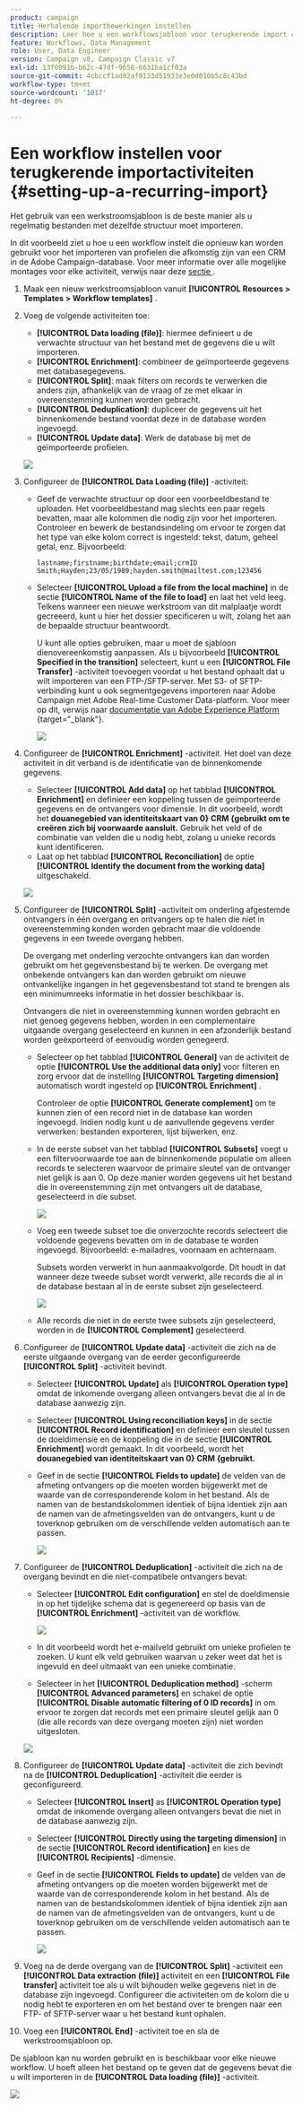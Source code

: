 ```yaml
---
product: campaign
title: Herhalende importbewerkingen instellen
description: Leer hoe u een workflowsjabloon voor terugkerende import configureert.
feature: Workflows, Data Management
role: User, Data Engineer
version: Campaign v8, Campaign Classic v7
exl-id: 13f0091b-b62c-47df-9658-6631ba1cf03a
source-git-commit: 4cbccf1ad02af9133d51933e3e0d010b5c8c43bd
workflow-type: tm+mt
source-wordcount: '1017'
ht-degree: 0%

---
```


# Een workflow instellen voor terugkerende importactiviteiten {#setting-up-a-recurring-import}



Het gebruik van een werkstroomsjabloon is de beste manier als u regelmatig bestanden met dezelfde structuur moet importeren.

In dit voorbeeld ziet u hoe u een workflow instelt die opnieuw kan worden gebruikt voor het importeren van profielen die afkomstig zijn van een CRM in de Adobe Campaign-database. Voor meer informatie over alle mogelijke montages voor elke activiteit, verwijs naar deze [ sectie ](activities.md).

1. Maak een nieuw werkstroomsjabloon vanuit **[!UICONTROL Resources > Templates > Workflow templates]** .
1. Voeg de volgende activiteiten toe:

   * **[!UICONTROL Data loading (file)]**: hiermee definieert u de verwachte structuur van het bestand met de gegevens die u wilt importeren.
   * **[!UICONTROL Enrichment]**: combineer de geïmporteerde gegevens met databasegegevens.
   * **[!UICONTROL Split]**: maak filters om records te verwerken die anders zijn, afhankelijk van de vraag of ze met elkaar in overeenstemming kunnen worden gebracht.
   * **[!UICONTROL Deduplication]**: dupliceer de gegevens uit het binnenkomende bestand voordat deze in de database worden ingevoegd.
   * **[!UICONTROL Update data]**: Werk de database bij met de geïmporteerde profielen.

   ![](assets/import_template_example0.png)

1. Configureer de **[!UICONTROL Data Loading (file)]** -activiteit:

   * Geef de verwachte structuur op door een voorbeeldbestand te uploaden. Het voorbeeldbestand mag slechts een paar regels bevatten, maar alle kolommen die nodig zijn voor het importeren. Controleer en bewerk de bestandsindeling om ervoor te zorgen dat het type van elke kolom correct is ingesteld: tekst, datum, geheel getal, enz. Bijvoorbeeld:

     ```
     lastname;firstname;birthdate;email;crmID
     Smith;Hayden;23/05/1989;hayden.smith@mailtest.com;123456
     ```

   * Selecteer **[!UICONTROL Upload a file from the local machine]** in de sectie **[!UICONTROL Name of the file to load]** en laat het veld leeg. Telkens wanneer een nieuwe werkstroom van dit malplaatje wordt gecreeerd, kunt u hier het dossier specificeren u wilt, zolang het aan de bepaalde structuur beantwoordt.

     U kunt alle opties gebruiken, maar u moet de sjabloon dienovereenkomstig aanpassen. Als u bijvoorbeeld **[!UICONTROL Specified in the transition]** selecteert, kunt u een **[!UICONTROL File Transfer]** -activiteit toevoegen voordat u het bestand ophaalt dat u wilt importeren van een FTP-/SFTP-server. Met S3- of SFTP-verbinding kunt u ook segmentgegevens importeren naar Adobe Campaign met Adobe Real-time Customer Data-platform. Voor meer op dit, verwijs naar [ documentatie van Adobe Experience Platform ](https://experienceleague.adobe.com/docs/experience-platform/destinations/catalog/email-marketing/adobe-campaign.html){target="_blank"}.

     ![](assets/import_template_example1.png)

1. Configureer de **[!UICONTROL Enrichment]** -activiteit. Het doel van deze activiteit in dit verband is de identificatie van de binnenkomende gegevens.

   * Selecteer **[!UICONTROL Add data]** op het tabblad **[!UICONTROL Enrichment]** en definieer een koppeling tussen de geïmporteerde gegevens en de ontvangers voor dimensie. In dit voorbeeld, wordt het **douanegebied van identiteitskaart van 0} CRM {gebruikt om te creëren zich bij voorwaarde aansluit.** Gebruik het veld of de combinatie van velden die u nodig hebt, zolang u unieke records kunt identificeren.
   * Laat op het tabblad **[!UICONTROL Reconciliation]** de optie **[!UICONTROL Identify the document from the working data]** uitgeschakeld.

   ![](assets/import_template_example2.png)

1. Configureer de **[!UICONTROL Split]** -activiteit om onderling afgestemde ontvangers in één overgang en ontvangers op te halen die niet in overeenstemming konden worden gebracht maar die voldoende gegevens in een tweede overgang hebben.

   De overgang met onderling verzochte ontvangers kan dan worden gebruikt om het gegevensbestand bij te werken. De overgang met onbekende ontvangers kan dan worden gebruikt om nieuwe ontvankelijke ingangen in het gegevensbestand tot stand te brengen als een minimumreeks informatie in het dossier beschikbaar is.

   Ontvangers die niet in overeenstemming kunnen worden gebracht en niet genoeg gegevens hebben, worden in een complementaire uitgaande overgang geselecteerd en kunnen in een afzonderlijk bestand worden geëxporteerd of eenvoudig worden genegeerd.

   * Selecteer op het tabblad **[!UICONTROL General]** van de activiteit de optie **[!UICONTROL Use the additional data only]** voor filteren en zorg ervoor dat de instelling **[!UICONTROL Targeting dimension]** automatisch wordt ingesteld op **[!UICONTROL Enrichment]** .

     Controleer de optie **[!UICONTROL Generate complement]** om te kunnen zien of een record niet in de database kan worden ingevoegd. Indien nodig kunt u de aanvullende gegevens verder verwerken: bestanden exporteren, lijst bijwerken, enz.

   * In de eerste subset van het tabblad **[!UICONTROL Subsets]** voegt u een filtervoorwaarde toe aan de binnenkomende populatie om alleen records te selecteren waarvoor de primaire sleutel van de ontvanger niet gelijk is aan 0. Op deze manier worden gegevens uit het bestand die in overeenstemming zijn met ontvangers uit de database, geselecteerd in die subset.

     ![](assets/import_template_example3.png)

   * Voeg een tweede subset toe die onverzochte records selecteert die voldoende gegevens bevatten om in de database te worden ingevoegd. Bijvoorbeeld: e-mailadres, voornaam en achternaam.

     Subsets worden verwerkt in hun aanmaakvolgorde. Dit houdt in dat wanneer deze tweede subset wordt verwerkt, alle records die al in de database bestaan al in de eerste subset zijn geselecteerd.

     ![](assets/import_template_example3_2.png)

   * Alle records die niet in de eerste twee subsets zijn geselecteerd, worden in de **[!UICONTROL Complement]** geselecteerd.

1. Configureer de **[!UICONTROL Update data]** -activiteit die zich na de eerste uitgaande overgang van de eerder geconfigureerde **[!UICONTROL Split]** -activiteit bevindt.

   * Selecteer **[!UICONTROL Update]** als **[!UICONTROL Operation type]** omdat de inkomende overgang alleen ontvangers bevat die al in de database aanwezig zijn.
   * Selecteer **[!UICONTROL Using reconciliation keys]** in de sectie **[!UICONTROL Record identification]** en definieer een sleutel tussen de doeldimensie en de koppeling die in de sectie **[!UICONTROL Enrichment]** wordt gemaakt. In dit voorbeeld, wordt het **douanegebied van identiteitskaart van 0} CRM {gebruikt.**
   * Geef in de sectie **[!UICONTROL Fields to update]** de velden van de afmeting ontvangers op die moeten worden bijgewerkt met de waarde van de corresponderende kolom in het bestand. Als de namen van de bestandskolommen identiek of bijna identiek zijn aan de namen van de afmetingsvelden van de ontvangers, kunt u de toverknop gebruiken om de verschillende velden automatisch aan te passen.

     ![](assets/import_template_example6.png)

1. Configureer de **[!UICONTROL Deduplication]** -activiteit die zich na de overgang bevindt en die niet-compatibele ontvangers bevat:

   * Selecteer **[!UICONTROL Edit configuration]** en stel de doeldimensie in op het tijdelijke schema dat is gegenereerd op basis van de **[!UICONTROL Enrichment]** -activiteit van de workflow.

     ![](assets/import_template_example4.png)

   * In dit voorbeeld wordt het e-mailveld gebruikt om unieke profielen te zoeken. U kunt elk veld gebruiken waarvan u zeker weet dat het is ingevuld en deel uitmaakt van een unieke combinatie.
   * Selecteer in het **[!UICONTROL Deduplication method]** -scherm **[!UICONTROL Advanced parameters]** en schakel de optie **[!UICONTROL Disable automatic filtering of 0 ID records]** in om ervoor te zorgen dat records met een primaire sleutel gelijk aan 0 (die alle records van deze overgang moeten zijn) niet worden uitgesloten.

   ![](assets/import_template_example7.png)

1. Configureer de **[!UICONTROL Update data]** -activiteit die zich bevindt na de **[!UICONTROL Deduplication]** -activiteit die eerder is geconfigureerd.

   * Selecteer **[!UICONTROL Insert]** as **[!UICONTROL Operation type]** omdat de inkomende overgang alleen ontvangers bevat die niet in de database aanwezig zijn.
   * Selecteer **[!UICONTROL Directly using the targeting dimension]** in de sectie **[!UICONTROL Record identification]** en kies de **[!UICONTROL Recipients]** -dimensie.
   * Geef in de sectie **[!UICONTROL Fields to update]** de velden van de afmeting ontvangers op die moeten worden bijgewerkt met de waarde van de corresponderende kolom in het bestand. Als de namen van de bestandskolommen identiek of bijna identiek zijn aan de namen van de afmetingsvelden van de ontvangers, kunt u de toverknop gebruiken om de verschillende velden automatisch aan te passen.

     ![](assets/import_template_example8.png)

1. Voeg na de derde overgang van de **[!UICONTROL Split]** -activiteit een **[!UICONTROL Data extraction (file)]** activiteit en een **[!UICONTROL File transfer]** activiteit toe als u wilt bijhouden welke gegevens niet in de database zijn ingevoegd. Configureer die activiteiten om de kolom die u nodig hebt te exporteren en om het bestand over te brengen naar een FTP- of SFTP-server waar u het bestand kunt ophalen.
1. Voeg een **[!UICONTROL End]** -activiteit toe en sla de werkstroomsjabloon op.

De sjabloon kan nu worden gebruikt en is beschikbaar voor elke nieuwe workflow. U hoeft alleen het bestand op te geven dat de gegevens bevat die u wilt importeren in de **[!UICONTROL Data loading (file)]** -activiteit.

![](assets/import_template_example9.png)
